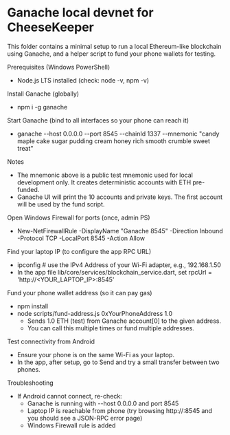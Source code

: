 # Ganache local devnet for CheeseKeeper

This folder contains a minimal setup to run a local Ethereum-like blockchain using Ganache, and a helper script to fund your phone wallets for testing.

Prerequisites (Windows PowerShell)
- Node.js LTS installed (check: node -v, npm -v)

Install Ganache (globally)
- npm i -g ganache

Start Ganache (bind to all interfaces so your phone can reach it)
- ganache --host 0.0.0.0 --port 8545 --chainId 1337 --mnemonic "candy maple cake sugar pudding cream honey rich smooth crumble sweet treat"

Notes
- The mnemonic above is a public test mnemonic used for local development only. It creates deterministic accounts with ETH pre-funded.
- Ganache UI will print the 10 accounts and private keys. The first account will be used by the fund script.

Open Windows Firewall for ports (once, admin PS)
- New-NetFirewallRule -DisplayName "Ganache 8545" -Direction Inbound -Protocol TCP -LocalPort 8545 -Action Allow

Find your laptop IP (to configure the app RPC URL)
- ipconfig  # use the IPv4 Address of your Wi-Fi adapter, e.g., 192.168.1.50
- In the app file lib/core/services/blockchain_service.dart, set rpcUrl = 'http://<YOUR_LAPTOP_IP>:8545'

Fund your phone wallet address (so it can pay gas)
- npm install
- node scripts/fund-address.js 0xYourPhoneAddress 1.0
  - Sends 1.0 ETH (test) from Ganache account[0] to the given address.
  - You can call this multiple times or fund multiple addresses.

Test connectivity from Android
- Ensure your phone is on the same Wi-Fi as your laptop.
- In the app, after setup, go to Send and try a small transfer between two phones.

Troubleshooting
- If Android cannot connect, re-check:
  - Ganache is running with --host 0.0.0.0 and port 8545
  - Laptop IP is reachable from phone (try browsing http://<ip>:8545 and you should see a JSON-RPC error page)
  - Windows Firewall rule is added
